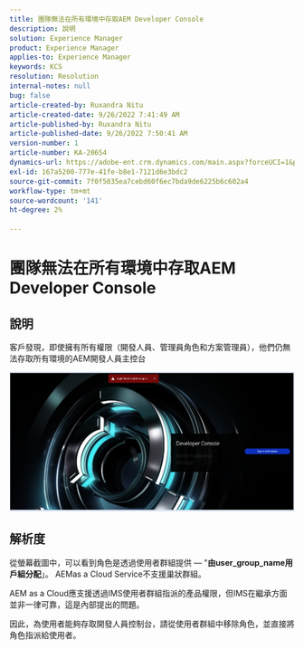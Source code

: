 ```yaml
---
title: 團隊無法在所有環境中存取AEM Developer Console
description: 說明
solution: Experience Manager
product: Experience Manager
applies-to: Experience Manager
keywords: KCS
resolution: Resolution
internal-notes: null
bug: false
article-created-by: Ruxandra Nitu
article-created-date: 9/26/2022 7:41:49 AM
article-published-by: Ruxandra Nitu
article-published-date: 9/26/2022 7:50:41 AM
version-number: 1
article-number: KA-20654
dynamics-url: https://adobe-ent.crm.dynamics.com/main.aspx?forceUCI=1&pagetype=entityrecord&etn=knowledgearticle&id=d4a7c7a8-6e3d-ed11-9db1-002248086a73
exl-id: 167a5200-777e-41fe-b8e1-7121d6e3bdc2
source-git-commit: 7f0f5035ea7cebd60f6ec7bda9de6225b6c602a4
workflow-type: tm+mt
source-wordcount: '141'
ht-degree: 2%

---
```


# 團隊無法在所有環境中存取AEM Developer Console

## 說明


客戶發現，即使擁有所有權限（開發人員、管理員角色和方案管理員），他們仍無法存取所有環境的AEM開發人員主控台

![](assets/___c5e8bdde-6f3d-ed11-9db1-002248086a73___.png)


## 解析度


從螢幕截圖中，可以看到角色是透過使用者群組提供 — &quot;<b>由user_group_name用戶組分配</b>」。
AEMas a Cloud Service不支援巢狀群組。

AEM as a Cloud應支援透過IMS使用者群組指派的產品權限，但IMS在繼承方面並非一律可靠，這是內部提出的問題。



因此，為使用者能夠存取開發人員控制台，請從使用者群組中移除角色，並直接將角色指派給使用者。
